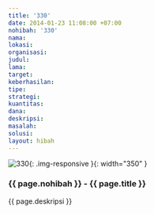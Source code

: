```yaml
---
title: '330'
date: 2014-01-23 11:08:00 +07:00
nohibah: '330'
nama:
lokasi:
organisasi:
judul:
lama:
target:
keberhasilan:
tipe:
strategi:
kuantitas:
dana:
deskripsi:
masalah:
solusi:
layout: hibah
---
```


![330](/static/img/hibahcms/330.png){: .img-responsive }{: width="350" }

### {{ page.nohibah }} - {{ page.title }}

{{ page.deskripsi }}
